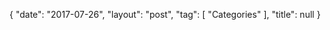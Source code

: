 {
   "date": "2017-07-26",
   "layout": "post",
   "tag": [
      "Categories"
   ],
   "title": null
}

 